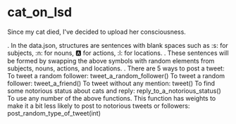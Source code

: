 # cat_on_lsd
Since my cat died, I've decided to upload her consciousness.


. In the data.json, structures are sentences with blank spaces such as :s: for subjects, :n: for nouns, :a: for actions, :l: for locations.
. These sentences will be formed by swapping the above symbols with random elements from subjects, nouns, actions, and locations.
. There are 5 ways to post a tweet:
    To tweet a random follower: tweet_a_random_follower()
    To tweet a random follower: tweet_a_friend()
    To tweet without any mention: tweet()
    To find some notorious status about cats and reply: reply_to_a_notorious_status()
    To use any number of the above functions. This function has weights to make it a bit less likely to post to notorious tweets or followers:      post_random_type_of_tweet(int)
